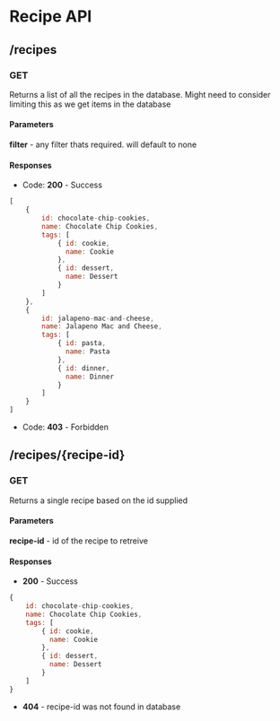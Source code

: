 # Recipe API

## /recipes

### GET
Returns a list of all the recipes in the database. Might need to consider limiting this as we get items in the database

#### Parameters 

**filter** - any filter thats required. will default to none

#### Responses

* Code: **200** - Success

```javascript
[
    {
        id: chocolate-chip-cookies,
        name: Chocolate Chip Cookies,
        tags: [
            { id: cookie,
              name: Cookie
            },
            { id: dessert,
              name: Dessert
            }
        ]
    },
    {
        id: jalapeno-mac-and-cheese,
        name: Jalapeno Mac and Cheese,
        tags: [
            { id: pasta,
              name: Pasta
            },
            { id: dinner,
              name: Dinner
            }
        ]
    }
]
```

* Code: **403** - Forbidden

## /recipes/{recipe-id}

### GET
Returns a single recipe based on the id supplied

#### Parameters 

**recipe-id** - id of the recipe to retreive

#### Responses

* **200** - Success

```javascript
{
    id: chocolate-chip-cookies,
    name: Chocolate Chip Cookies,
    tags: [
        { id: cookie,
          name: Cookie
        },
        { id: dessert,
          name: Dessert
        }
    ]
}
```

* **404** - recipe-id was not found in database


